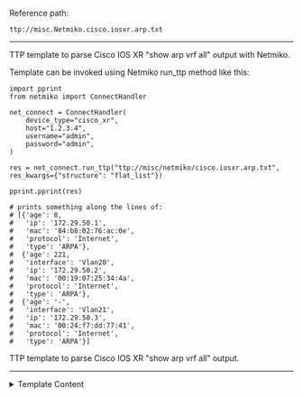 Reference path:
```
ttp://misc.Netmiko.cisco.iosxr.arp.txt
```

---



TTP template to parse Cisco IOS XR "show arp vrf all" output with Netmiko. 

Template can be invoked using Netmiko run_ttp method like this:
```
import pprint
from netmiko import ConnectHandler

net_connect = ConnectHandler(
	device_type="cisco_xr",
	host="1.2.3.4",
	username="admin",
	password="admin",
)

res = net_connect.run_ttp("ttp://misc/netmiko/cisco.iosxr.arp.txt", res_kwargs={"structure": "flat_list"})

pprint.pprint(res)

# prints something along the lines of:
# [{'age': 8,
#   'ip': '172.29.50.1',
#   'mac': '84:b8:02:76:ac:0e',
#   'protocol': 'Internet',
#   'type': 'ARPA'},
#  {'age': 221,
#   'interface': 'Vlan20',
#   'ip': '172.29.50.2',
#   'mac': '00:19:07:25:34:4a',
#   'protocol': 'Internet',
#   'type': 'ARPA'},
#  {'age': '-',
#   'interface': 'Vlan21',
#   'ip': '172.29.50.3',
#   'mac': '00:24:f7:dd:77:41',
#   'protocol': 'Internet',
#   'type': 'ARPA'}]
```


TTP template to parse Cisco IOS XR "show arp vrf all" output. 



---

<details><summary>Template Content</summary>
```
<doc>
TTP template to parse Cisco IOS XR "show arp vrf all" output with Netmiko. 

Template can be invoked using Netmiko run_ttp method like this:
```
import pprint
from netmiko import ConnectHandler

net_connect = ConnectHandler(
	device_type="cisco_xr",
	host="1.2.3.4",
	username="admin",
	password="admin",
)

res = net_connect.run_ttp("ttp://misc/netmiko/cisco.iosxr.arp.txt", res_kwargs={"structure": "flat_list"})

pprint.pprint(res)

# prints something along the lines of:
# [{'age': 8,
#   'ip': '172.29.50.1',
#   'mac': '84:b8:02:76:ac:0e',
#   'protocol': 'Internet',
#   'type': 'ARPA'},
#  {'age': 221,
#   'interface': 'Vlan20',
#   'ip': '172.29.50.2',
#   'mac': '00:19:07:25:34:4a',
#   'protocol': 'Internet',
#   'type': 'ARPA'},
#  {'age': '-',
#   'interface': 'Vlan21',
#   'ip': '172.29.50.3',
#   'mac': '00:24:f7:dd:77:41',
#   'protocol': 'Internet',
#   'type': 'ARPA'}]
```
</doc>


<input>
commands = [
    "show arp vrf all"
]
</input>

<extend template="ttp://platform/cisco_xr_show_arp_vrf_all.txt"/>
```
</details>